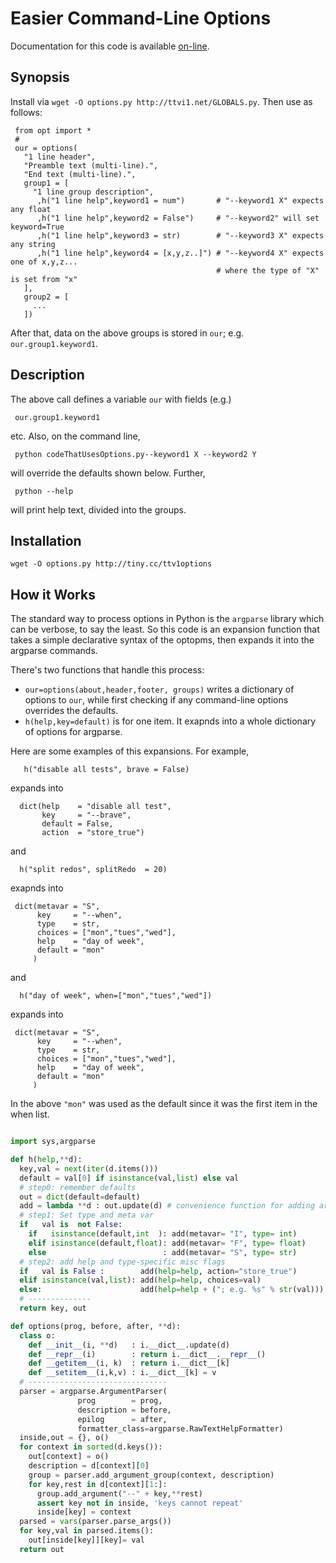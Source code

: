 

# Easier Command-Line Options

Documentation for this code is available
[on-line](http://tttv1.net/GLOBALS.py).

## Synopsis

Install via `wget -O options.py http://ttvi1.net/GLOBALS.py`. Then use as follows:

     from opt import *
     # 
     our = options( 
       "1 line header",
       "Preamble text (multi-line).",
       "End text (multi-line).",
       group1 = [
         "1 line group description",
          ,h("1 line help",keyword1 = num")       # "--keyword1 X" expects any float
          ,h("1 line help",keyword2 = False")     # "--keyword2" will set keyword=True
          ,h("1 line help",keyword3 = str)        # "--keyword3 X" expects any string
          ,h("1 line help",keyword4 = [x,y,z..]") # "--keyword4 X" expects one of x,y,z...
                                                  # where the type of "X" is set from "x"
       ],
       group2 = [
         ...
       ])

After that, data on the above groups is stored in `our`; e.g. `our.group1.keyword1`.

## Description

The above call defines a variable `our` with fields (e.g.) 

     our.group1.keyword1

etc. Also, on the command line, 

     python codeThatUsesOptions.py--keyword1 X --keyword2 Y
     
will override the defaults shown below. Further, 

     python --help
     
will print help text, divided into the groups.
          
## Installation

    wget -O options.py http://tiny.cc/ttv1options

## How it Works

The standard way to process options in Python is the `argparse`
library which can be verbose, to say the least.  So this code is
an expansion function that takes a simple declarative syntax of the
optopms, then expands it into the argparse commands.

There's two functions that handle this process:

- `our=options(about,header,footer, groups)` writes a dictionary of options to `our`,
  while first checking if any command-line options overrides the defaults.
- `h(help,key=default)` is for one item. It exapnds into a whole
  dictionary of options for argparse.

Here are some examples of this expansions. For example,

       h("disable all tests", brave = False)

expands into

      dict(help    = "disable all test",
           key     = "--brave",
           default = False,
           action  = "store_true")

and

      h("split redos", splitRedo  = 20)

exapnds into

     dict(metavar = "S",
          key     = "--when",
          type    = str,
          choices = ["mon","tues","wed"],
          help    = "day of week",
          default = "mon"
         )

and 

      h("day of week", when=["mon","tues","wed"])

expands into

     dict(metavar = "S",
          key     = "--when",
          type    = str,
          choices = ["mon","tues","wed"],
          help    = "day of week",
          default = "mon"
         )

In the above `"mon"` was used as the default since it was
the first item in the when list.

```python

import sys,argparse

def h(help,**d):
  key,val = next(iter(d.items()))
  default = val[0] if isinstance(val,list) else val
  # step0: remember defaults
  out = dict(default=default)
  add = lambda **d : out.update(d) # convenience function for adding args
  # step1: Set type and meta var
  if   val is  not False:
    if   isinstance(default,int  ): add(metavar= "I", type= int)
    elif isinstance(default,float): add(metavar= "F", type= float)
    else                          : add(metavar= "S", type= str)
  # step2: add help and type-specific misc flags
  if   val is False :        add(help=help, action="store_true")
  elif isinstance(val,list): add(help=help, choices=val)
  else:                      add(help=help + ("; e.g. %s" % str(val)))
  # --------------
  return key, out

def options(prog, before, after, **d):
  class o:
    def __init__(i, **d)   : i.__dict__.update(d)
    def __repr__(i)        : return i.__dict__.__repr__()
    def __getitem__(i, k)  : return i.__dict__[k]
    def __setitem__(i,k,v) : i.__dict__[k] = v
  # -------------------------------
  parser = argparse.ArgumentParser(
               prog        = prog,
               description = before,
               epilog      = after,
               formatter_class=argparse.RawTextHelpFormatter)
  inside,out = {}, o()
  for context in sorted(d.keys()):
    out[context] = o()
    description = d[context][0]
    group = parser.add_argument_group(context, description)
    for key,rest in d[context][1:]:
      group.add_argument("--" + key,**rest)
      assert key not in inside, 'keys cannot repeat'
      inside[key] = context
  parsed = vars(parser.parse_args())
  for key,val in parsed.items():
    out[inside[key]][key]= val
  return out
```

